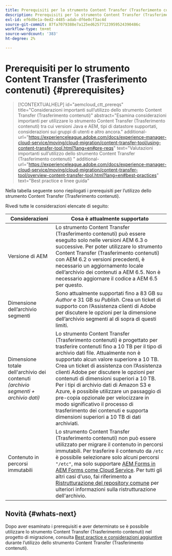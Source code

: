 ```yaml
---
title: Prerequisiti per lo strumento Content Transfer (Trasferimento contenuti)
description: Prerequisiti per lo strumento Content Transfer (Trasferimento contenuti)
exl-id: ef6d0e1a-0ed2-4485-adab-df6e0cf3ac4d
source-git-commit: 87fa7079388e7a125ed62577123959524390486c
workflow-type: tm+mt
source-wordcount: '383'
ht-degree: 2%

---
```


# Prerequisiti per lo strumento Content Transfer (Trasferimento contenuti) {#prerequisites}

>[!CONTEXTUALHELP]
>id="aemcloud_ctt_prereqs"
>title="Considerazioni importanti sull’utilizzo dello strumento Content Transfer (Trasferimento contenuti)"
>abstract="Esamina considerazioni importanti per utilizzare lo strumento Content Transfer (Trasferimento contenuti) tra cui versioni Java e AEM, tipi di datastore supportati, considerazioni sui gruppi di utenti e altro ancora."
>additional-url="https://experienceleague.adobe.com/docs/experience-manager-cloud-service/moving/cloud-migration/content-transfer-tool/using-content-transfer-tool.html?lang=en#pre-reqs" text="Valutazioni importanti sull’utilizzo dello strumento Content Transfer (Trasferimento contenuti) "
>additional-url="https://experienceleague.adobe.com/docs/experience-manager-cloud-service/moving/cloud-migration/content-transfer-tool/overview-content-transfer-tool.html?lang=en#best-practices" text="Best practice e linee guida"

Nella tabella seguente sono riepilogati i prerequisiti per l’utilizzo dello strumento Content Transfer (Trasferimento contenuti).

Rivedi tutte le considerazioni elencate di seguito:

| Considerazioni | Cosa è attualmente supportato |
|--- |--- |
| Versione di AEM | Lo strumento Content Transfer (Trasferimento contenuti) può essere eseguito solo nelle versioni AEM 6.3 o successive. Per poter utilizzare lo strumento Content Transfer (Trasferimento contenuti) con AEM 6.2 o versioni precedenti, è necessario un aggiornamento locale dell’archivio dei contenuti a AEM 6.5. Non è necessario aggiornare il codice a AEM 6.5 per questo. |
| Dimensione dell’archivio segmenti | Sono attualmente supportati fino a 83 GB su *Author* e 31 GB su *Publish*. Crea un ticket di supporto con l’Assistenza clienti di Adobe per discutere le opzioni per la dimensione dell’archivio segmenti al di sopra di questi limiti. |
| Dimensione totale dell&#39;archivio dei contenuti <br>*(archivio segmenti + archivio dati)* | Lo strumento Content Transfer (Trasferimento contenuti) è progettato per trasferire contenuti fino a 10 TB per il tipo di archivio dati file. Attualmente non è supportato alcun valore superiore a 10 TB. Crea un ticket di assistenza con l’Assistenza clienti Adobe per discutere le opzioni per contenuti di dimensioni superiori a 10 TB. <br>Per i tipi di archivio dati di Amazon S3 e Azure, è possibile utilizzare un passaggio di pre-copia opzionale per velocizzare in modo significativo il processo di trasferimento dei contenuti e supporta dimensioni superiori a 10 TB di dati archiviati. |
| Contenuto in percorsi immutabili | Lo strumento Content Transfer (Trasferimento contenuti) non può essere utilizzato per migrare il contenuto in percorsi immutabili. Per trasferire il contenuto da `/etc` è possibile selezionare solo alcuni percorsi `"/etc"`, ma solo supportare [AEM Forms in AEM Forms come Cloud Service](https://experienceleague.adobe.com/docs/experience-manager-forms-cloud-service/forms/migrate-to-forms-as-a-cloud-service.html?lang=en#paths-of-various-aem-forms-specific-assets). Per tutti gli altri casi d&#39;uso, fai riferimento a [Ristrutturazione del repository comune](https://experienceleague.adobe.com/docs/experience-manager-64/deploying/restructuring/all-repository-restructuring-in-aem-6-4.html?lang=en#restructuring) per ulteriori informazioni sulla ristrutturazione dell&#39;archivio. |

## Novità {#whats-next}

Dopo aver esaminato i prerequisiti e aver determinato se è possibile utilizzare lo strumento Content Transfer (Trasferimento contenuti) nel progetto di migrazione, consulta [Best practice e considerazioni aggiuntive](/help/move-to-cloud-service/content-transfer-tool/using-content-transfer-tool.md) durante l’utilizzo dello strumento Content Transfer (Trasferimento contenuti).
